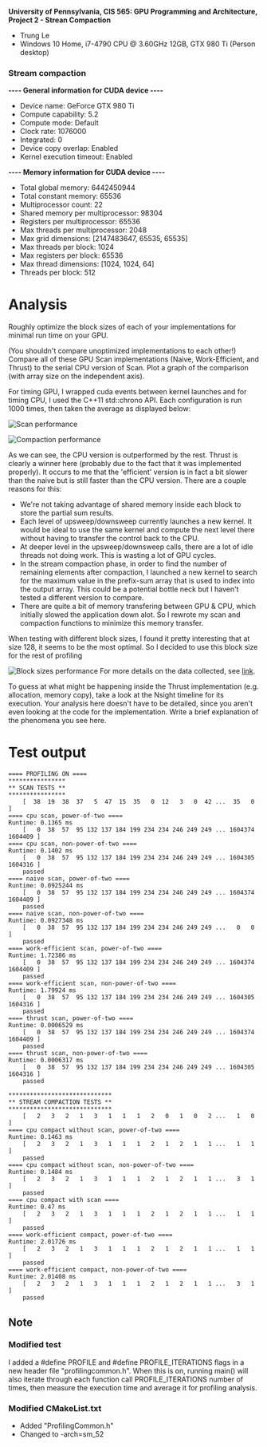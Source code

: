 **University of Pennsylvania, CIS 565: GPU Programming and Architecture,
Project 2 - Strean Compaction**

* Trung Le
* Windows 10 Home, i7-4790 CPU @ 3.60GHz 12GB, GTX 980 Ti (Person desktop)

### Stream compaction

**---- General information for CUDA device ----**
- Device name: GeForce GTX 980 Ti
- Compute capability: 5.2
- Compute mode: Default
- Clock rate: 1076000
- Integrated: 0
- Device copy overlap: Enabled
- Kernel execution timeout: Enabled
 
**---- Memory information for CUDA device ----**

- Total global memory: 6442450944
- Total constant memory: 65536
- Multiprocessor count: 22
- Shared memory per multiprocessor: 98304
- Registers per multiprocessor: 65536
- Max threads per multiprocessor: 2048
- Max grid dimensions: [2147483647, 65535, 65535]
- Max threads per block: 1024
- Max registers per block: 65536
- Max thread dimensions: [1024, 1024, 64]
- Threads per block: 512

# Analysis

Roughly optimize the block sizes of each of your implementations for minimal run time on your GPU.

(You shouldn't compare unoptimized implementations to each other!)
Compare all of these GPU Scan implementations (Naive, Work-Efficient, and Thrust) to the serial CPU version of Scan. Plot a graph of the comparison (with array size on the independent axis).

For timing GPU, I wrapped cuda events between kernel launches and for timing CPU, I used the C++11 std::chrono API. Each configuration is run 1000 times, then taken the average as displayed below:

![Scan performance](https://github.com/trungtle/Project2-Stream-Compaction/blob/master/images/ScanPerformaceAnalysis.png "Scan performance")


![Compaction performance](https://github.com/trungtle/Project2-Stream-Compaction/blob/master/images/CompactPerformaceAnalysis.png "Compaction performance")

As we can see, the CPU version is outperformed by the rest. Thrust is clearly a winner here (probably due to the fact that it was implemented properly). It occurs to me that the 'efficient' version is in fact a bit slower than the naive but is still faster than the CPU version. There are a couple reasons for this:
- We're not taking advantage of shared memory inside each block to store the partial sum results.
- Each level of upsweep/downsweep currently launches a new kernel. It would be ideal to use the same kernel and compute the next level there without having to transfer the control back to the CPU.
- At deeper level in the upsweep/downsweep calls, there are a lot of idle threads not doing work. This is wasting a lot of GPU cycles.
- In the stream compaction phase, in order to find the number of remaining elements after compaction, I launched a new kernel to search for the maximum value in the prefix-sum array that is used to index into the output array. This could be a potential bottle neck but I haven't tested a different version to compare.
- There are quite a bit of memory transfering between GPU & CPU, which initially slowed the application down alot. So I rewrote my scan and compaction functions to minimize this memory transfer.

When testing with different block sizes, I found it pretty interesting that at size 128, it seems to be the most optimal. So I decided to use this block size for the rest of profiling 

![Block sizes performance](https://github.com/trungtle/Project2-Stream-Compaction/blob/master/images/BlockSizePerformanceAnalysis.png "Block sizes performance")
For more details on the data collected, see [link](https://docs.google.com/spreadsheets/d/1mtohoQ4BtD_RamWI2KeV-HhkSYDMmendWos7sQgdVR8/edit?usp=sharing).

To guess at what might be happening inside the Thrust implementation (e.g. allocation, memory copy), take a look at the Nsight timeline for its execution. Your analysis here doesn't have to be detailed, since you aren't even looking at the code for the implementation.
Write a brief explanation of the phenomena you see here.

# Test output

```
==== PROFILING ON ====
****************
** SCAN TESTS **
****************
    [  38  19  38  37   5  47  15  35   0  12   3   0  42 ...  35   0 ]
==== cpu scan, power-of-two ====
Runtime: 0.1365 ms
    [   0  38  57  95 132 137 184 199 234 234 246 249 249 ... 1604374 1604409 ]
==== cpu scan, non-power-of-two ====
Runtime: 0.1402 ms
    [   0  38  57  95 132 137 184 199 234 234 246 249 249 ... 1604305 1604316 ]
    passed
==== naive scan, power-of-two ====
Runtime: 0.0925244 ms
    [   0  38  57  95 132 137 184 199 234 234 246 249 249 ... 1604374 1604409 ]
    passed
==== naive scan, non-power-of-two ====
Runtime: 0.0927348 ms
    [   0  38  57  95 132 137 184 199 234 234 246 249 249 ...   0   0 ]
    passed
==== work-efficient scan, power-of-two ====
Runtime: 1.72386 ms
    [   0  38  57  95 132 137 184 199 234 234 246 249 249 ... 1604374 1604409 ]
    passed
==== work-efficient scan, non-power-of-two ====
Runtime: 1.79924 ms
    [   0  38  57  95 132 137 184 199 234 234 246 249 249 ... 1604305 1604316 ]
    passed
==== thrust scan, power-of-two ====
Runtime: 0.0006529 ms
    [   0  38  57  95 132 137 184 199 234 234 246 249 249 ... 1604374 1604409 ]
    passed
==== thrust scan, non-power-of-two ====
Runtime: 0.0006317 ms
    [   0  38  57  95 132 137 184 199 234 234 246 249 249 ... 1604305 1604316 ]
    passed

*****************************
** STREAM COMPACTION TESTS **
*****************************
    [   2   3   2   1   3   1   1   1   2   0   1   0   2 ...   1   0 ]
==== cpu compact without scan, power-of-two ====
Runtime: 0.1463 ms
    [   2   3   2   1   3   1   1   1   2   1   2   1   1 ...   1   1 ]
    passed
==== cpu compact without scan, non-power-of-two ====
Runtime: 0.1484 ms
    [   2   3   2   1   3   1   1   1   2   1   2   1   1 ...   3   1 ]
    passed
==== cpu compact with scan ====
Runtime: 0.47 ms
    [   2   3   2   1   3   1   1   1   2   1   2   1   1 ...   1   1 ]
    passed
==== work-efficient compact, power-of-two ====
Runtime: 2.01726 ms
    [   2   3   2   1   3   1   1   1   2   1   2   1   1 ...   1   1 ]
    passed
==== work-efficient compact, non-power-of-two ====
Runtime: 2.01408 ms
    [   2   3   2   1   3   1   1   1   2   1   2   1   1 ...   3   1 ]
    passed
```

## Note
### Modified test
I added a #define PROFILE and #define PROFILE_ITERATIONS flags in a new header file "profilingcommon.h". When this is on, running main() will also iterate through each function call PROFILE_ITERATIONS number of times, then measure the execution time and average it for profiling analysis.

### Modified CMakeList.txt
- Added "ProfilingCommon.h"
- Changed to -arch=sm_52
